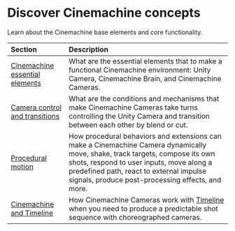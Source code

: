 # Discover Cinemachine concepts

Learn about the Cinemachine base elements and core functionality.

| Section | Description |
| :--- | :--- |
| [Cinemachine essential elements](concept-essential-elements.md) | What are the essential elements that to make a functional Cinemachine environment: Unity Camera, Cinemachine Brain, and Cinemachine Cameras.  |
| [Camera control and transitions](concept-camera-control-transitions.md) | What are the conditions and mechanisms that make Cinemachine Cameras take turns controlling the Unity Camera and transition between each other by blend or cut. |
| [Procedural motion](concept-procedural-motion.md) | How procedural behaviors and extensions can make a Cinemachine Camera dynamically move, shake, track targets, compose its own shots, respond to user inputs, move along a predefined path, react to external impulse signals, produce post-processing effects, and more. |
| [Cinemachine and Timeline](concept-timeline.md) | How Cinemachine Cameras work with [Timeline](https://docs.unity3d.com/Packages/com.unity.timeline@latest) when you need to produce a predictable shot sequence with choreographed cameras. |
